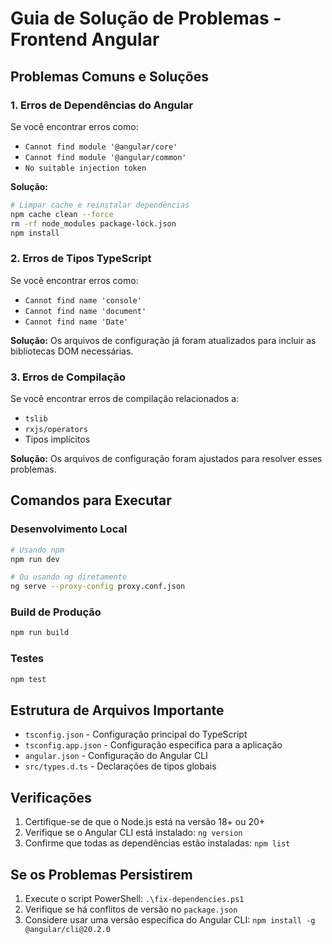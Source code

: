 
# Guia de Solução de Problemas - Frontend Angular

## Problemas Comuns e Soluções

### 1. Erros de Dependências do Angular

Se você encontrar erros como:
- `Cannot find module '@angular/core'`
- `Cannot find module '@angular/common'`
- `No suitable injection token`

**Solução:**
```bash
# Limpar cache e reinstalar dependências
npm cache clean --force
rm -rf node_modules package-lock.json
npm install
```

### 2. Erros de Tipos TypeScript

Se você encontrar erros como:
- `Cannot find name 'console'`
- `Cannot find name 'document'`
- `Cannot find name 'Date'`

**Solução:**
Os arquivos de configuração já foram atualizados para incluir as bibliotecas DOM necessárias.

### 3. Erros de Compilação

Se você encontrar erros de compilação relacionados a:
- `tslib`
- `rxjs/operators`
- Tipos implícitos

**Solução:**
Os arquivos de configuração foram ajustados para resolver esses problemas.

## Comandos para Executar

### Desenvolvimento Local
```bash
# Usando npm
npm run dev

# Ou usando ng diretamente
ng serve --proxy-config proxy.conf.json
```

### Build de Produção
```bash
npm run build
```

### Testes
```bash
npm test
```

## Estrutura de Arquivos Importante

- `tsconfig.json` - Configuração principal do TypeScript
- `tsconfig.app.json` - Configuração específica para a aplicação
- `angular.json` - Configuração do Angular CLI
- `src/types.d.ts` - Declarações de tipos globais

## Verificações

1. Certifique-se de que o Node.js está na versão 18+ ou 20+
2. Verifique se o Angular CLI está instalado: `ng version`
3. Confirme que todas as dependências estão instaladas: `npm list`

## Se os Problemas Persistirem

1. Execute o script PowerShell: `.\fix-dependencies.ps1`
2. Verifique se há conflitos de versão no `package.json`
3. Considere usar uma versão específica do Angular CLI: `npm install -g @angular/cli@20.2.0`
